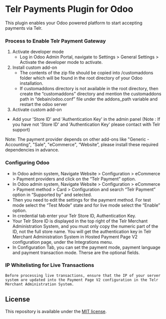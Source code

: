 # Telr Payments Plugin for Odoo #

This plugin enables your Odoo powered platform to start accepting payments via Telr.

### Process to Enable Telr Payment Gateway ###

1)	Activate developer mode
	  * Log in Odoo Admin Portal, navigate to Settings > General Settings > Activate the developer mode to activate.	
2)  Install custom add-on
      * The contents of the zip file should be copied into /customaddons folder which will be found in the root directory of your Odoo installation. 
      * If customaddons directory is not available in the root directory, then create the “customaddons” directory and mention the customaddons path in “debain/odoo.conf” file under the addons_path variable and restart the odoo server      
3)	Activate custom add-on
* Add your 'Store ID' and 'Authentication Key' in the admin panel (Note : If you have not 'Store ID' and 'Authentication Key' please contact with Telr support)

Note: The payment provider depends on other add-ons like "Generic - Accounting", "Sale", "eCommerce", “Website”, please install these required dependencies in advance.

### Configuring Odoo ###

* In Odoo admin system, Navigate Website > Configuration > eCommerce > Payment providers and click on the “Telr Payment” option.
* In Odoo admin system, Navigate Website > Configuration > eCommerce > Payment method > Card > Configuration and search “Telr Payment” option in “Supported by” and selected.
* Then you need to edit the settings for the payment method. For test mode select the “Test Mode” state and for live mode select the “Enable” option. 
* In credential tab enter your Telr Store ID, Authentication Key.
* Your Telr Store ID is displayed in the top right of the Telr Merchant Administration System, and you must only copy the numeric part of the ID, not the full store name. You will get the authentication key in Telr Merchant Administration System in Hosted Payment Page V2 configuration page, under the Integrations menu.
* In Configuration Tab, you can set the payment mode, payment language and payment transaction mode. Therse are the optional fields.

### IP Whitelisting for Live Transactions ###

	Before processing live transactions, ensure that the IP of your server system are updated into the Payment Page V2 configuration in the Telr Merchant Administration System.

## License

This repository is available under the [MIT license](LICENSE).
